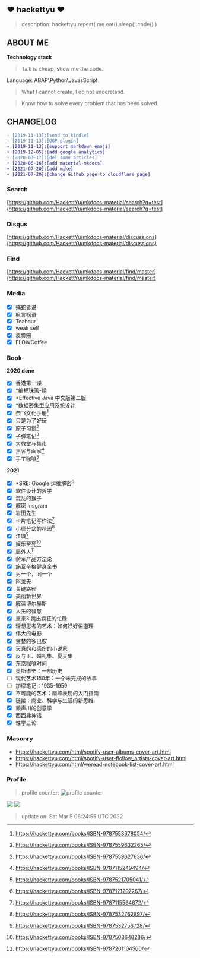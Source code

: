 ## :heart: hackettyu :heart:

> description: hackettyu.repeat( me.eat().sleep().code() )

## ABOUT ME

**Technology stack**

> Talk is cheap, show me the code.

Language: ABAP\Python\JavasScript

> What I cannot create, I do not understand.

> Know how to solve every problem that has been solved.

## CHANGELOG

``` diff
- [2019-11-13]:[send to kindle]
- [2019-11-13]:[OGP plugin]
+ [2019-11-13]:[support markdown emoji]
+ [2019-12-05]:[add google analytics]
- [2020-03-17]:[del some articles]
+ [2020-06-16]:[add material-mkdocs]
+ [2021-07-20]:[add mike]
+ [2021-07-20]:[change Github page to cloudflare page]
```

### Search

[https://github.com/HackettYu/mkdocs-material/search?q=test](https://github.com/HackettYu/mkdocs-material/search?q=test)

### Disqus

[https://github.com/HackettYu/mkdocs-material/discussions](https://github.com/HackettYu/mkdocs-material/discussions)

### Find

[https://github.com/HackettYu/mkdocs-material/find/master](https://github.com/HackettYu/mkdocs-material/find/master)

### Media

* [X] 捕蛇者说
* [X] 枫言枫语
* [X] Teahour
* [X] weak self
* [X] 疯投圈
* [X] FLOWCoffee

### Book

**2020 done**

- [x] 香港第一课                   
- [x] *编程珠玑-续
- [x] *Effective Java 中文版第二版 
- [x] *数据密集型应用系统设计  
- [x] 奈飞文化手册[^8]              
- [x] 只是为了好玩                 
- [x] 原子习惯[^10]               
- [X] 子弹笔记[^9]                
- [X] 大教堂与集市                 
- [X] 黑客与画家[^1]
- [X] 手工咖啡[^5]

**2021**
                
- [X] *SRE: Google 运维解密[^3]     
- [X] 软件设计的哲学
- [X] 混乱的猴子
- [X] 解密 Insgram
- [X] 岩田先生
- [X] 卡片笔记写作法[^2]
- [X] 小径分岔的花园[^7]
- [X] 江城[^6]
- [X] 娱乐至死[^4]
- [X] 局外人[^11]
- [X] 俞军产品方法论
- [X] 施瓦辛格健身全书
- [X] 另一个，同一个
- [X] 阿莱夫
- [X] 关键路径
- [X] 美丽新世界
- [X] 解读博尔赫斯
- [X] 人生的智慧
- [X] 重来3:跳出疯狂的忙碌
- [X] 理想思考的艺术：如何好好讲道理
- [X] 伟大的电影
- [X] 贪婪的多巴胺
- [X] 天真的和感伤的小说家
- [X] 反与正、婚礼集、夏天集
- [X] 东京咖啡时间
- [X] 奥斯维辛：一部历史
- [ ] 现代艺术150年：一个未完成的故事
- [ ] 加缪笔记：1935-1959
- [X] 不可能的艺术：巅峰表现的入门指南
- [X] 链接：商业、科学与生活的新思维
- [X] 赖声川的创意学
- [X] 西西弗神话
- [X] 性学三论

### Masonry

- <https://hackettyu.com/html/spotify-user-albums-cover-art.html>
- <https://hackettyu.com/html/spotify-user-flollow_artists-cover-art.html>
- <https://hackettyu.com/html/weread-notebook-list-cover-art.html>

### Profile 

> profile counter: ![profile counter](https://komarev.com/ghpvc/?username=hackettyu&color=grey)


[^1]: <https://hackettyu.com/books/ISBN-9787115249494/>
[^2]: <https://hackettyu.com/books/ISBN-9787115564672/>
[^3]: <https://hackettyu.com/books/ISBN-9787121297267/>
[^4]: <https://hackettyu.com/books/ISBN-9787508648286/>
[^5]: <https://hackettyu.com/books/ISBN-9787521705041/>
[^6]: <https://hackettyu.com/books/ISBN-9787532756728/>
[^7]: <https://hackettyu.com/books/ISBN-9787532762897/>
[^8]: <https://hackettyu.com/books/ISBN-9787553678054/>
[^9]: <https://hackettyu.com/books/ISBN-9787559627636/>
[^10]: <https://hackettyu.com/books/ISBN-9787559632265/>
[^11]: <https://hackettyu.com/books/ISBN-9787201104560/>

![](https://hy-picgo.oss-cn-shenzhen.aliyuncs.com/2022/02/04/371615235f3034ac8576bbada0ef64d5.jpg)
![](https://hy-picgo.oss-cn-shenzhen.aliyuncs.com/2022/02/04/9470be17cf29e1f278e9fb7ee5ed7d33.jpg)



> update on: Sat Mar 5 06:24:55 UTC 2022 

